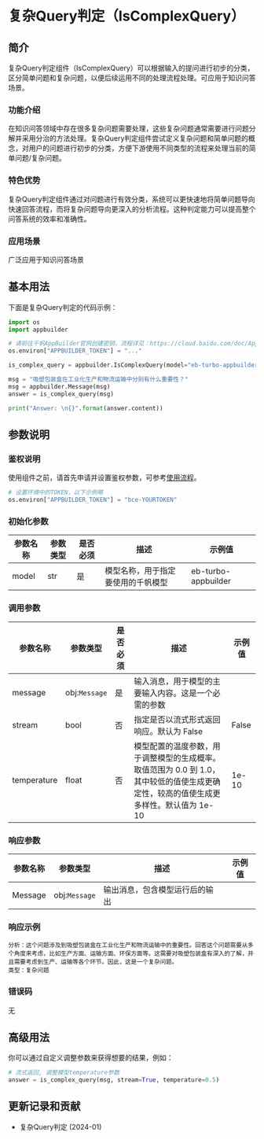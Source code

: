 # 复杂Query判定（IsComplexQuery）

## 简介
复杂Query判定组件（IsComplexQuery）可以根据输入的提问进行初步的分类，区分简单问题和复杂问题，以便后续运用不同的处理流程处理。可应用于知识问答场景。

### 功能介绍
在知识问答领域中存在很多复杂问题需要处理，这些复杂问题通常需要进行问题分解并采用分治的方法处理。复杂Query判定组件尝试定义复杂问题和简单问题的概念，对用户的问题进行初步的分类，方便下游使用不同类型的流程来处理当前的简单问题/复杂问题。

### 特色优势
复杂Query判定组件通过对问题进行有效分类，系统可以更快速地将简单问题导向快速回答流程，而将复杂问题导向更深入的分析流程。这种判定能力可以提高整个问答系统的效率和准确性。

### 应用场景
广泛应用于知识问答场景

## 基本用法
下面是复杂Query判定的代码示例：
```python
import os
import appbuilder

# 请前往千帆AppBuilder官网创建密钥，流程详见：https://cloud.baidu.com/doc/AppBuilder/s/Olq6grrt6#1%E3%80%81%E5%88%9B%E5%BB%BA%E5%AF%86%E9%92%A5
os.environ["APPBUILDER_TOKEN"] = "..."

is_complex_query = appbuilder.IsComplexQuery(model="eb-turbo-appbuilder")

msg = "吸塑包装盒在工业化生产和物流运输中分别有什么重要性？"
msg = appbuilder.Message(msg)
answer = is_complex_query(msg)

print("Answer: \n{}".format(answer.content))
```

## 参数说明

### 鉴权说明
使用组件之前，请首先申请并设置鉴权参数，可参考[使用流程](https://cloud.baidu.com/doc/AppBuilder/s/Olq6grrt6#1%E3%80%81%E5%88%9B%E5%BB%BA%E5%AF%86%E9%92%A5)。
```python
# 设置环境中的TOKEN，以下示例略
os.environ["APPBUILDER_TOKEN"] = "bce-YOURTOKEN"
```

### 初始化参数
|参数名称 |参数类型 |是否必须 |描述 |示例值|
|--------|--------|--------|----|------|
|model |str  |是 |模型名称，用于指定要使用的千帆模型|eb-turbo-appbuilder|

### 调用参数
|参数名称 |参数类型 |是否必须 |描述 |示例值|
|--------|--------|--------|----|------|
|message |obj:`Message`|是 |输入消息，用于模型的主要输入内容。这是一个必需的参数| |
|stream|bool|否 |指定是否以流式形式返回响应。默认为 False|False|
|temperature|float|否 |模型配置的温度参数，用于调整模型的生成概率。取值范围为 0.0 到 1.0，其中较低的值使生成更确定性，较高的值使生成更多样性。默认值为 1e-10|1e-10|

### 响应参数
|参数名称 |参数类型 |描述 |示例值|
|--------|--------|----|------|
|Message |obj:`Message` |输出消息，包含模型运行后的输出| |

### 响应示例
```text
分析：这个问题涉及到吸塑包装盒在工业化生产和物流运输中的重要性。回答这个问题需要从多个角度来考虑，比如生产方面、运输方面、环保方面等。这需要对吸塑包装盒有深入的了解，并且需要考虑到生产、运输等各个环节。因此，这是一个复杂问题。
类型：复杂问题
```

### 错误码
无

## 高级用法
你可以通过自定义调整参数来获得想要的结果，例如：
```python
# 流式返回, 调整模型temperature参数
answer = is_complex_query(msg, stream=True, temperature=0.5)
```

## 更新记录和贡献
* 复杂Query判定 (2024-01)
